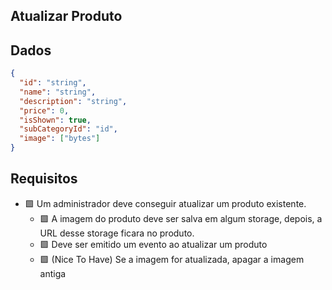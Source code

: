 ## Atualizar Produto

## Dados

```json
{
  "id": "string",
  "name": "string",
  "description": "string",
  "price": 0,
  "isShown": true,
  "subCategoryId": "id",
  "image": ["bytes"]
}
```

## Requisitos

- 🟩 Um administrador deve conseguir atualizar um produto existente.
  - 🟩 A imagem do produto deve ser salva em algum storage, depois, a URL desse storage ficara no produto.
  - 🟩 Deve ser emitido um evento ao atualizar um produto
  - 🟩 (Nice To Have) Se a imagem for atualizada, apagar a imagem antiga
